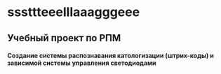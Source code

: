 # sssttteeelllaaagggeee

## Учебный проект по РПМ
#### Создание системы распознавания катологизации (штрих-коды) и зависимой системы управления светодиодами

